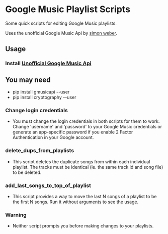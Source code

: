 Google Music Playlist Scripts
=============================

Some quick scripts for editing Google Music playlists.

Uses the unofficial Google Music Api by [simon weber](https://github.com/simon-weber).

## Usage

### Install [Unofficial Google Music Api](https://github.com/simon-weber/Unofficial-Google-Music-API)

## You may need

* pip install gmusicapi --user
* pip install cryptography --user


### Change login credentials
* You must change the login credentials in both scripts for them to work. Change 'username' and 'password' to your Google Music credentials 
or generate an app-specific password if you enable 2 Factor Authentication in your Google account.

### delete_dups_from_playlists
* This script deletes the duplicate songs from within each individual playlist. The tracks must be identical (ie. the same track id and song file) to be deleted.

### add_last_songs_to_top_of_playlist
* This script provides a way to move the last N songs of a playlist to be the first N songs. Run it without arguments to see the usage.

### Warning
* Neither script prompts you before making changes to your playlists.

